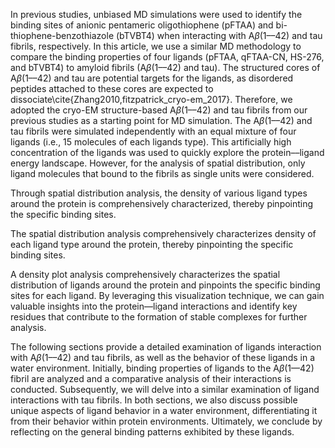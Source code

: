 
In previous studies, unbiased MD simulations were used to identify the binding sites of anionic pentameric oligothiophene (pFTAA) and bi-thiophene-benzothiazole (bTVBT4) when interacting with A$\beta$(1––42) and tau fibrils, respectively. In this article, we use a similar MD methodology to compare the binding properties of four ligands (pFTAA, qFTAA-CN, HS-276, and bTVBT4) to amyloid fibrils (A$\beta$(1––42) and tau). The structured cores of A$\beta$(1––42) and tau are potential targets for the ligands, as disordered peptides attached to these cores are expected to dissociate\cite{Zhang2010,fitzpatrick_cryo-em_2017}. Therefore, we adopted the cryo-EM structure-based A$\beta$(1––42) and tau fibrils from our previous studies as a starting point for MD simulation. The A$\beta$(1––42) and tau fibrils were simulated independently with an equal mixture of four ligands (i.e., 15 molecules of each ligands type). This artificially high concentration of the ligands was used to quickly explore the protein––ligand energy landscape. However, for the analysis of spatial distribution, only ligand molecules that bound to the fibrils as single units were considered. 

Through spatial distribution analysis, the density of various ligand types around the protein is comprehensively characterized, thereby pinpointing the specific binding sites.

The spatial distribution analysis comprehensively characterizes density of each ligand type around the protein, thereby pinpointing the specific binding sites.

A density plot analysis comprehensively characterizes the spatial distribution of ligands around the protein and pinpoints the specific binding sites for each ligand. By leveraging this visualization technique, we can gain valuable insights into the protein––ligand interactions and identify key residues that contribute to the formation of stable complexes for further analysis.

The following sections provide a detailed examination of ligands interaction with A$\beta$(1––42) and tau fibrils, as well as the behavior of these ligands in a water environment. Initially,  binding properties of ligands to the A$\beta$(1––42) fibril are analyzed and  a comparative analysis of their interactions is conducted. Subsequently, we will delve into a similar examination of ligand interactions with tau fibrils. In both sections, we also discuss possible unique aspects of ligand behavior in a water environment, differentiating it from their behavior within protein environments. Ultimately, we conclude by reflecting on the general binding patterns exhibited by these ligands.  
